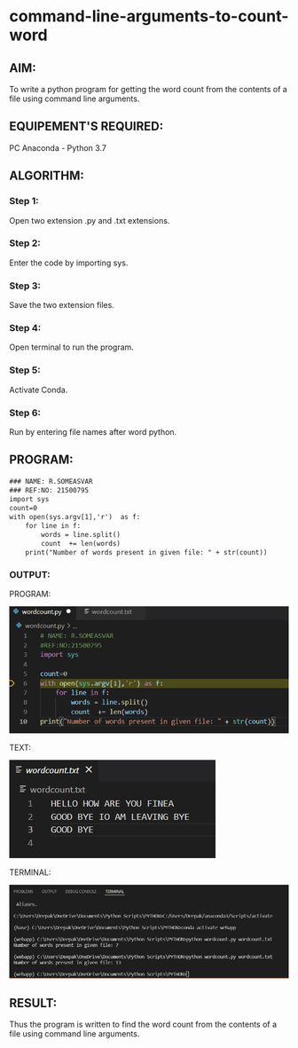 # command-line-arguments-to-count-word
## AIM:
To write a python program for getting the word count from the contents of a file using command line arguments.
## EQUIPEMENT'S REQUIRED: 
PC
Anaconda - Python 3.7
## ALGORITHM: 
### Step 1:
Open two extension .py and .txt extensions.
### Step 2: 
 Enter the code by importing sys.
### Step 3: 
Save the two extension files.
### Step 4:  
Open terminal to run the program.
### Step 5: 
Activate Conda.
### Step 6: 
Run by entering file names after word python.
## PROGRAM:
~~~
### NAME: R.SOMEASVAR
### REF:NO: 21500795
import sys
count=0 
with open(sys.argv[1],'r')  as f:
    for line in f:    
        words = line.split()
        count  += len(words) 
    print("Number of words present in given file: " + str(count))
~~~

### OUTPUT:
PROGRAM:


![output](./program.jpg)

TEXT:


![output](./text.jpg)


TERMINAL:


![output](./terminal.jpg)



## RESULT:
Thus the program is written to find the word count from the contents of a file using command line arguments.
